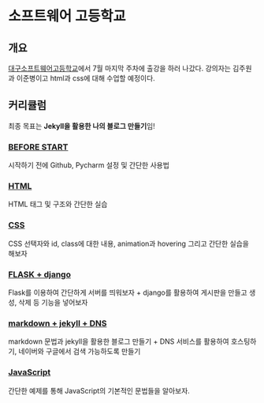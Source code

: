 # 소프트웨어 고등학교

## 개요
[대구소프트웨어고등학교](http://www.dgsw.hs.kr/)에서 7월 마지막 주차에 출강을 하러 나갔다.
강의자는 김주원과 이준병이고 html과 css에 대해 수업할 예정이다.

## 커리큘럼
최종 목표는 **Jekyll을 활용한 나의 블로그 만들기**임!

### [BEFORE START](Software.md)
시작하기 전에 Github, Pycharm 설정 및 간단한 사용법

### [HTML](Software2.md)
HTML 태그 및 구조와 간단한 실습

### [CSS](Software3.md)
CSS 선택자와 id, class에 대한 내용, animation과 hovering 그리고 간단한 실습을 해보자

### [FLASK + django](Software4.md)
Flask를 이용하여 간단하게 서버를 띄워보자 + django를 활용하여 게시판을 만들고 생성, 삭제 등 기능을 넣어보자

### [markdown + jekyll + DNS](Software5.md)
markdown 문법과 jekyll을 활용한 블로그 만들기 + DNS 서비스를 활용하여 호스팅하기, 네이버와 구글에서 검색 가능하도록 만들기

### [JavaScript](Software6.md)
간단한 예제를 통해 JavaScript의 기본적인 문법들을 알아보자.